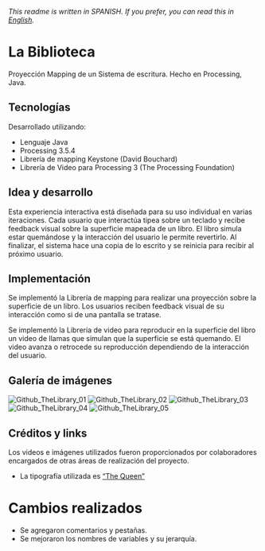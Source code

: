 *This readme is written in SPANISH. If you prefer, you can read this in [English](README.md).*

# La Biblioteca

Proyección Mapping de un Sistema de escritura. Hecho en Processing, Java.

## Tecnologías

Desarrollado utilizando:
- Lenguaje Java
- Processing 3.5.4
- Librería de mapping Keystone (David Bouchard)
- Librería de Video para Processing 3 (The Processing Foundation)

## Idea y desarrollo

Esta experiencia interactiva está diseñada para su uso individual en varias iteraciones.
Cada usuario que interactúa tipea sobre un teclado y recibe feedback visual sobre la superficie mapeada de un libro.
El libro simula estar quemándose y la interacción del usuario le permite revertirlo.
Al finalizar, el sistema hace una copia de lo escrito y se reinicia para recibir al próximo usuario.

## Implementación

Se implementó la Librería de mapping para realizar una proyección sobre la superficie de un libro.
Los usuarios reciben feedback visual de su interacción como si de una pantalla se tratase.

Se implementó la Librería de video para reproducir en la superficie del libro un video de llamas que simulan que la superficie se está quemando.
El video avanza o retrocede su reproducción dependiendo de la interacción del usuario.

## Galería de imágenes

![Github_TheLibrary_01](https://github.com/BravoFacundo/TheLibrary/assets/88951560/bf6978e3-4a12-47bd-8e74-8cbcfd8fb2dc)
![Github_TheLibrary_02](https://github.com/BravoFacundo/TheLibrary/assets/88951560/ceef9800-901e-4a1a-b396-098cfd41d760)
![Github_TheLibrary_03](https://github.com/BravoFacundo/TheLibrary/assets/88951560/e25fe63b-4637-42a4-aa95-ce8334abdd05)
![Github_TheLibrary_04](https://github.com/BravoFacundo/TheLibrary/assets/88951560/32c31f19-26cf-4362-8d38-69630460f6a1)
![Github_TheLibrary_05](https://github.com/BravoFacundo/TheLibrary/assets/88951560/2ffdd16e-815a-4bb1-af09-b84d96a9e798)

## Créditos y links

Los videos e imágenes utilizados fueron proporcionados por colaboradores encargados de otras áreas de realización del proyecto.
- La tipografía utilizada es [“The Queen”](https://www.dafont.com/the-queen.font)

# Cambios realizados

- Se agregaron comentarios y pestañas.  
- Se mejoraron los nombres de variables y su jerarquía.
